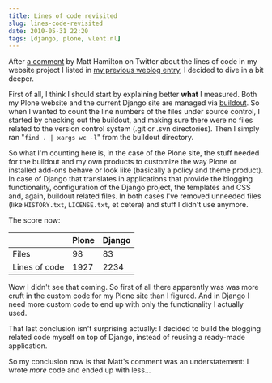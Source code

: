 ```yaml
---
title: Lines of code revisited
slug: lines-code-revisited
date: 2010-05-31 22:20
tags: [django, plone, vlent.nl]
---
```


After [a comment](http://twitter.com/HammerToe/status/15102276578) by
Matt Hamilton on Twitter about the lines of code in my website project
I listed in
[my previous weblog entry](/weblog/2010/05/30/switch-django/), I
decided to dive in a bit deeper.

First of all, I think I should start by explaining better **what** I
measured. Both my Plone website and the current Django site are
managed via [buildout](http://www.buildout.org/). So when I wanted to
count the line numbers of the files under source control, I started by
checking out the buildout, and making sure there were no files related
to the version control system (.git or .svn directories). Then I
simply ran "``find . | xargs wc -l``" from the buildout directory.

So what I'm counting here is, in the case of the Plone site, the stuff
needed for the buildout and my own products to customize the way Plone
or installed add-ons behave or look like (basically a policy and theme
product). In case of Django that translates in applications that
provide the blogging functionality, configuration of the Django
project, the templates and CSS and, again, buildout related files. In
both cases I've removed unneeded files (like ``HISTORY.txt``,
``LICENSE.txt``, et cetera) and stuff I didn't use anymore.

The score now:

<table>
  <thead>
    <tr>
      <th> </th>
      <th>Plone</th>
      <th>Django</th>
    </tr>
  </thead>
  <tbody>
    <tr>
      <td>Files</td>
      <td class="tabular-number">98</td>
      <td class="tabular-number">83</td>
    </tr>
    <tr>
      <td>Lines of code</td>
      <td class="tabular-number">1927</td>
      <td class="tabular-number">2234</td>
    </tr>
  </tbody>
</table>

Wow I didn't see that coming. So first of all there apparently was was
more cruft in the custom code for my Plone site than I figured. And in
Django I need more custom code to end up with only the functionality I
actually used.

That last conclusion isn't surprising actually: I decided to build the
blogging related code myself on top of Django, instead of reusing a
ready-made application.

So my conclusion now is that Matt's comment was an understatement: I
wrote *more* code and ended up with less...
